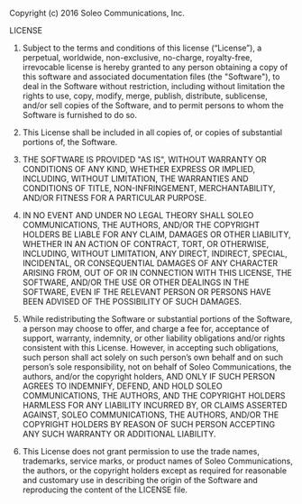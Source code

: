 Copyright (c) 2016 Soleo Communications, Inc.

LICENSE

1.  Subject to the terms and conditions of this license (“License”), a 
perpetual, worldwide, non-exclusive, no-charge, royalty-free, irrevocable 
license is hereby granted to any person obtaining a copy of this software and 
associated documentation files (the "Software"), to deal in the Software 
without restriction, including without limitation the rights to use, copy, 
modify, merge, publish, distribute, sublicense, and/or sell copies of the 
Software, and to permit persons to whom the Software is furnished to do so.

2.  This License shall be included in all copies of, or copies of substantial 
portions of, the Software.

3.  THE SOFTWARE IS PROVIDED "AS IS", WITHOUT WARRANTY OR CONDITIONS OF ANY 
KIND, WHETHER EXPRESS OR IMPLIED, INCLUDING, WITHOUT LIMITATION, THE 
WARRANTIES AND CONDITIONS OF TITLE, NON-INFRINGEMENT, MERCHANTABILITY, AND/OR 
FITNESS FOR A PARTICULAR PURPOSE. 

4.  IN NO EVENT AND UNDER NO LEGAL THEORY SHALL SOLEO COMMUNICATIONS, THE 
AUTHORS, AND/OR THE COPYRIGHT HOLDERS BE LIABLE FOR ANY CLAIM, DAMAGES OR 
OTHER LIABILITY, WHETHER IN AN ACTION OF CONTRACT, TORT, OR OTHERWISE, 
INCLUDING, WITHOUT LIMITATION, ANY DIRECT, INDIRECT, SPECIAL, INCIDENTAL, OR 
CONSEQUENTIAL DAMAGES OF ANY CHARACTER ARISING FROM, OUT OF OR IN CONNECTION 
WITH THIS LICENSE, THE SOFTWARE, AND/OR THE USE OR OTHER DEALINGS IN THE 
SOFTWARE, EVEN IF THE RELEVANT PERSON OR PERSONS HAVE BEEN ADVISED OF THE 
POSSIBILITY OF SUCH DAMAGES.

5.  While redistributing the Software or substantial portions of the 
Software, a person may choose to offer, and charge a fee for, acceptance of 
support, warranty, indemnity, or other liability obligations and/or rights 
consistent with this License. However, in accepting such obligations, such 
person shall act solely on such person’s own behalf and on such person’s sole 
responsibility, not on behalf of Soleo Communications, the authors, and/or 
the copyright holders, AND ONLY IF SUCH PERSON AGREES TO INDEMNIFY, DEFEND, 
AND HOLD SOLEO COMMUNICATIONS, THE AUTHORS, AND THE COPYRIGHT HOLDERS 
HARMLESS FOR ANY LIABILITY INCURRED BY, OR CLAIMS ASSERTED AGAINST, SOLEO 
COMMUNICATIONS, THE AUTHORS, AND/OR THE COPYRIGHT HOLDERS BY REASON OF SUCH 
PERSON ACCEPTING ANY SUCH WARRANTY OR ADDITIONAL LIABILITY.


6.  This License does not grant permission to use the trade names, 
trademarks, service marks, or product names of Soleo Communications, the 
authors, or the copyright holders except as required for reasonable and 
customary use in describing the origin of the Software and reproducing the 
content of the LICENSE file.

